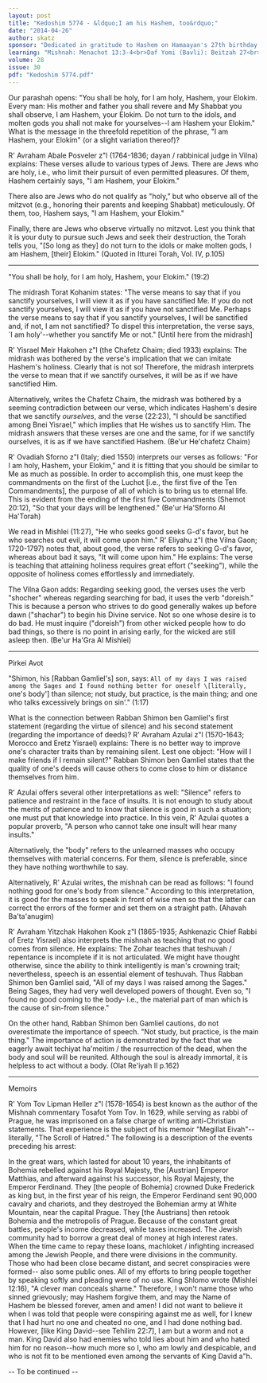 ```yaml
---
layout: post
title: "Kedoshim 5774 - &ldquo;I am his Hashem, too&rdquo;"
date: "2014-04-26"
author: skatz
sponsor: "Dedicated in gratitude to Hashem on Hamaayan's 27th birthday and in memory of  Moreinu Ha'Rav Gedaliah ben Zev Hakohen Anemer z\"l"
learning: "Mishnah: Menachot 13:3-4<br>Daf Yomi (Bavli): Beitzah 27<br>Halachah: Mishnah Berurah 365:8-366:2"
volume: 28
issue: 30
pdf: "Kedoshim 5774.pdf"
---
```


Our parashah opens: "You shall be holy, for I am holy, Hashem, your Elokim. Every man: His mother and father you shall revere and My Shabbat you shall observe, I am Hashem, your Elokim. Do not turn to the idols, and molten gods you shall not make for yourselves--I am Hashem your Elokim." What is the message in the threefold repetition of the phrase, "I am Hashem, your Elokim" (or a slight variation thereof)?

R' Avraham Abale Posveler z"l (1764-1836; dayan / rabbinical judge in Vilna) explains: These verses allude to various types of Jews. There are Jews who are holy, i.e., who limit their pursuit of even permitted pleasures. Of them, Hashem certainly says, "I am Hashem, your Elokim."

There also are Jews who do not qualify as "holy," but who observe all of the mitzvot (e.g., honoring their parents and keeping Shabbat) meticulously. Of them, too, Hashem says, "I am Hashem, your Elokim."

Finally, there are Jews who observe virtually no mitzvot. Lest you think that it is your duty to pursue such Jews and seek their destruction, the Torah tells you, "\[So long as they\] do not turn to the idols or make molten gods, I am Hashem, \[their\] Elokim." (Quoted in Itturei Torah, Vol. IV, p.105)

********

"You shall be holy, for I am holy, Hashem, your Elokim." (19:2)

The midrash Torat Kohanim states: "The verse means to say that if you sanctify yourselves, I will view it as if you have sanctified Me. If you do not sanctify yourselves, I will view it as if you have not sanctified Me. Perhaps the verse means to say that if you sanctify yourselves, I will be sanctified and, if not, I am not sanctified? To dispel this interpretation, the verse says, `I am holy'--whether you sanctify Me or not." \[Until here from the midrash\]

R' Yisrael Meir Hakohen z"l (the Chafetz Chaim; died 1933) explains: The midrash was bothered by the verse's implication that we can imitate Hashem's holiness. Clearly that is not so! Therefore, the midrash interprets the verse to mean that if we sanctify ourselves, it will be as if we have sanctified Him.

Alternatively, writes the Chafetz Chaim, the midrash was bothered by a seeming contradiction between our verse, which indicates Hashem's desire that we sanctify *ourselves*, and the verse (22:23), "I should be sanctified among Bnei Yisrael," which implies that He wishes us to sanctify Him. The midrash answers that these verses are one and the same, for if we sanctify ourselves, it is as if we have sanctified Hashem. (Be'ur He'chafetz Chaim)

 R' Ovadiah Sforno z"l (Italy; died 1550) interprets our verses as follows: "For I am holy, Hashem, your Elokim," and it is fitting that you should be similar to Me as much as possible. In order to accomplish this, one must keep the commandments on the first of the Luchot \[i.e., the first five of the Ten Commandments\], the purpose of all of which is to bring us to eternal life. This is evident from the ending of the first five Commandments (Shemot 20:12), "So that your days will be lengthened." (Be'ur Ha'Sforno Al Ha'Torah)

 We read in Mishlei (11:27), "He who seeks good seeks G-d's favor, but he who searches out evil, it will come upon him." R' Eliyahu z"l (the Vilna Gaon; 1720-1797) notes that, about good, the verse refers to seeking G-d's favor, whereas about bad it says, "It will come upon him." He explains: The verse is teaching that attaining holiness requires great effort ("seeking"), while the opposite of holiness comes effortlessly and immediately.

The Vilna Gaon adds: Regarding seeking good, the verses uses the verb "shocher" whereas regarding searching for bad, it uses the verb "doreish." This is because a person who strives to do good generally wakes up before dawn ("shachar") to begin his Divine service. Not so one whose desire is to do bad. He must inquire ("doreish") from other wicked people how to do bad things, so there is no point in arising early, for the wicked are still asleep then. (Be'ur Ha'Gra Al Mishlei)

********

Pirkei Avot

"Shimon, his \[Rabban Gamliel's\] son, says: `All of my days I was raised among the Sages and I found nothing better for oneself \[literally, `one's body'\] than silence; not study, but practice, is the main thing; and one who talks excessively brings on sin'." (1:17)

What is the connection between Rabban Shimon ben Gamliel's first statement (regarding the virtue of silence) and his second statement (regarding the importance of deeds)? R' Avraham Azulai z"l (1570-1643; Morocco and Eretz Yisrael) explains: There is no better way to improve one's character traits than by remaining silent. Lest one object: "How will I make friends if I remain silent?" Rabban Shimon ben Gamliel states that the quality of one's deeds will cause others to come close to him or distance themselves from him.

R' Azulai offers several other interpretations as well: "Silence" refers to patience and restraint in the face of insults. It is not enough to study about the merits of patience and to know that silence is good in such a situation; one must put that knowledge into practice. In this vein, R' Azulai quotes a popular proverb, "A person who cannot take one insult will hear many insults."

Alternatively, the "body" refers to the unlearned masses who occupy themselves with material concerns. For them, silence is preferable, since they have nothing worthwhile to say.

Alternatively, R' Azulai writes, the mishnah can be read as follows: "I found nothing good for one's body from silence." According to this interpretation, it is good for the masses to speak in front of wise men so that the latter can correct the errors of the former and set them on a straight path. (Ahavah Ba'ta'anugim)

 R' Avraham Yitzchak Hakohen Kook z"l (1865-1935; Ashkenazic Chief Rabbi of Eretz Yisrael) also interprets the mishnah as teaching that no good comes from silence. He explains: The Zohar teaches that teshuvah / repentance is incomplete if it is not articulated. We might have thought otherwise, since the ability to think intelligently is man's crowning trait; nevertheless, speech is an essential element of teshuvah. Thus Rabban Shimon ben Gamliel said, "All of my days I was raised among the Sages." Being Sages, they had very well developed powers of thought. Even so, "I found no good coming to the body- i.e., the material part of man which is the cause of sin-from silence."

On the other hand, Rabban Shimon ben Gamliel cautions, do not overestimate the importance of speech. "Not study, but practice, is the main thing." The importance of action is demonstrated by the fact that we eagerly await techiyat ha'meitim / the resurrection of the dead, when the body and soul will be reunited. Although the soul is already immortal, it is helpless to act without a body. (Olat Re'iyah II p.162)

********

Memoirs

R' Yom Tov Lipman Heller z"l (1578-1654) is best known as the author of the Mishnah commentary Tosafot Yom Tov. In 1629, while serving as rabbi of Prague, he was imprisoned on a false charge of writing anti-Christian statements. That experience is the subject of his memoir "Megillat Eivah"--literally, "The Scroll of Hatred." The following is a description of the events preceding his arrest:

In the great wars, which lasted for about 10 years, the inhabitants of Bohemia rebelled against his Royal Majesty, the \[Austrian\] Emperor Matthias, and afterward against his successor, his Royal Majesty, the Emperor Ferdinand. They \[the people of Bohemia\] crowned Duke Frederick as king but, in the first year of his reign, the Emperor Ferdinand sent 90,000 cavalry and chariots, and they destroyed the Bohemian army at White Mountain, near the capital Prague. They \[the Austrians\] then retook Bohemia and the metropolis of Prague. Because of the constant great battles, people's income decreased, while taxes increased. The Jewish community had to borrow a great deal of money at high interest rates. When the time came to repay these loans, machloket / infighting increased among the Jewish People, and there were divisions in the community. Those who had been close became distant, and secret conspiracies were formed-- also some public ones. All of my efforts to bring people together by speaking softly and pleading were of no use. King Shlomo wrote (Mishlei 12:16), "A clever man conceals shame." Therefore, I won't name those who sinned grievously; may Hashem forgive them, and may the Name of Hashem be blessed forever, amen and amen! I did not want to believe it when I was told that people were conspiring against me as well, for I knew that I had hurt no one and cheated no one, and I had done nothing bad. However, \[like King David--see Tehilim 22:7\], I am but a worm and not a man. King David also had enemies who told lies about him and who hated him for no reason--how much more so I, who am lowly and despicable, and who is not fit to be mentioned even among the servants of King David a"h.

-- To be continued --

